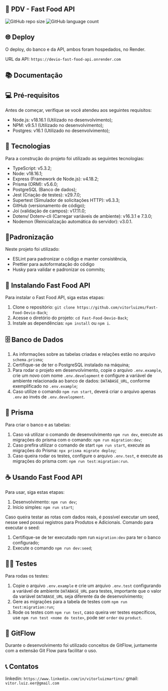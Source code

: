## 🍔 PDV - Fast Food API

![GitHub repo size](https://img.shields.io/github/repo-size/vitorluizms/Fast-Food-Devio-Back?style=for-the-badge)
![GitHub language count](https://img.shields.io/github/languages/count/vitorluizms/Fast-Food-Devio-Back?style=for-the-badge)

## 🌐 Deploy

O deploy, do banco e da API, ambos foram hospedados, no Render.

URL da API: `https://devio-fast-food-api.onrender.com`

## 📚 Documentação



## 💻 Pré-requisitos

Antes de começar, verifique se você atendeu aos seguintes requisitos:

- Node.js: v18.16.1 (Utilizado no desenvolvimento);
- NPM: v9.5.1 (Utilizado no desenvolvimento);
- Postgres: v16.1 (Utilizado no desenvolvimento);

## 🔧 Tecnologias

Para a construção do projeto foi utilizado as seguintes tecnologias:

- TypeScript: v5.3.2;
- Node: v18.16.1;
- Express (Framework de Node.js): v4.18.2;
- Prisma (ORM): v5.6.0;
- PostgreSQL (Banco de dados);
- Jest (Criação de testes): v29.7.0;
- Supertest (Simulador de solicitações HTTP): v6.3.3;
- GitHub (versionamento de código);
- Joi (validação de campos): v17.11.0;
- Dotenv/ Dotenv-cli (Carregar variáveis de ambiente): v16.3.1 e 7.3.0;
- Nodemon (Reinicialização automática do servidor): v3.0.1.

## 📏Padronização

Neste projeto foi utilizado:

- ESLint para padronizar o código e manter consistência,
- Prettier para autoformatação do código
- Husky para validar e padronizar os commits;

## 🚀 Instalando Fast Food API

Para instalar o Fast Food API, siga estas etapas:

1. Clone o repositório: `git clone https://github.com/vitorluizms/Fast-Food-Devio-Back`;
2. Acesse o diretório do projeto: `cd Fast-Food-Devio-Back`;
3. Instale as dependências: `npm install` ou `npm i`.

## 🗄️ Banco de Dados

1. As informações sobre as tabelas criadas e relações estão no arquivo `schema.prisma`;
2. Certifique-se de ter o PostgreSQL instalado na máquina;
3. Para rodar o projeto em desenvolvimento, copie o arquivo `.env.example`, crie um novo com nome `.env.development` e configure a variável de ambiente relacionada ao banco de dados: `DATABASE_URL`, conforme exemplificado no `.env.example`;
3. Caso utilize o comando `npm run start`, deverá criar o arquivo apenas `.env` ao invés de `.env.development`.

## 🔶 Prisma

Para criar o banco e as tabelas:

1. Caso vá utilizar o comando de desenvolvimento `npm run dev`, execute as migrações do prisma com o comando: `npm run migration:dev`;
2. Caso prefira utilizar o comando de start `npm run start`, execute as migrações do Prisma: `npx prisma migrate deploy`;
3. Caso queira rodar os testes, configure o arquivo `.env.test`, e execute as migrações do prisma com: `npm run test:migration:run`.

## ☕ Usando Fast Food API

Para usar, siga estas etapas:

1. Desenvolvimento: `npm run dev`;
2. Início simples: `npm run start`;

Caso queira testar as rotas com dados reais, é possível executar um seed, nesse seed possui registros para Produtos e Adicionais.
Comando para executar o seed:

1. Certifique-se de ter executado npm run `migration:dev` para ter o banco configurado;
2. Execute o comando `npm run dev:seed`;

## 🧑‍💻 Testes

Para rodas os testes:

1. Copie o arquivo `.env.example` e crie um arquivo `.env.test` configurando a variável de ambiente `DATABASE_URL` para testes, importante que o valor da variável `DATABASE_URL` seja diferente da de desenvolvimento;
2. Gere as migrações para a tabela de testes com `npm run test:migration:run`;
3. Rode os testes com `npm run test`, caso queira ver testes específicos, use `npm run test <nome do teste>`, pode ser `order` ou `product`.

## 🚀 GitFlow

Durante o desenvolvimento foi utilizado conceitos de GitFlow, juntamente com a extensão Git Flow para facilitar o uso.

## 📞 Contatos

linkedin: `https://www.linkedin.com/in/vitorluizmartins/`
gmail: `vitor.luiz.eer@gmail.com`
